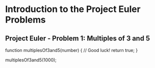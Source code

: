 # Introduction to the Project Euler Problems

## Project Euler - Problem 1: Multiples of 3 and 5

function multiplesOf3and5(number) {
  // Good luck!
  return true;
}

multiplesOf3and5(1000);
